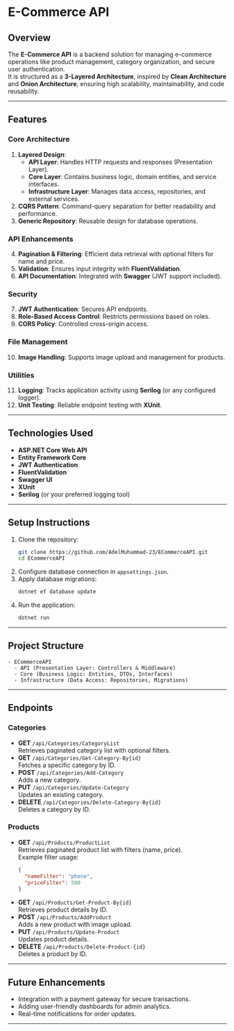 
# **E-Commerce API**

## **Overview**
The **E-Commerce API** is a backend solution for managing e-commerce operations like product management, category organization, and secure user authentication.  
It is structured as a **3-Layered Architecture**, inspired by **Clean Architecture** and **Onion Architecture**, ensuring high scalability, maintainability, and code reusability.

---

## **Features**
### **Core Architecture**
1. **Layered Design**:  
   - **API Layer**: Handles HTTP requests and responses (Presentation Layer).  
   - **Core Layer**: Contains business logic, domain entities, and service interfaces.  
   - **Infrastructure Layer**: Manages data access, repositories, and external services.  
2. **CQRS Pattern**: Command-query separation for better readability and performance.  
3. **Generic Repository**: Reusable design for database operations.  

### **API Enhancements**
4. **Pagination & Filtering**: Efficient data retrieval with optional filters for name and price.  
5. **Validation**: Ensures input integrity with **FluentValidation**.  
6. **API Documentation**: Integrated with **Swagger** (JWT support included).  

### **Security**
7. **JWT Authentication**: Secures API endpoints.  
8. **Role-Based Access Control**: Restricts permissions based on roles.  
9. **CORS Policy**: Controlled cross-origin access.  

### **File Management**
10. **Image Handling**: Supports image upload and management for products.

### **Utilities**
11. **Logging**: Tracks application activity using **Serilog** (or any configured logger).  
12. **Unit Testing**: Reliable endpoint testing with **XUnit**.

---

## **Technologies Used**
- **ASP.NET Core Web API**  
- **Entity Framework Core**  
- **JWT Authentication**  
- **FluentValidation**  
- **Swagger UI**  
- **XUnit**  
- **Serilog** (or your preferred logging tool)

---

## **Setup Instructions**
1. Clone the repository:  
   ```bash
   git clone https://github.com/AdelMuhammad-23/ECommerceAPI.git
   cd ECommerceAPI
   ```
2. Configure database connection in `appsettings.json`.
3. Apply database migrations:  
   ```bash
   dotnet ef database update
   ```
4. Run the application:  
   ```bash
   dotnet run
   ```

---

## **Project Structure**
```plaintext
- ECommerceAPI
  - API (Presentation Layer: Controllers & Middleware)
  - Core (Business Logic: Entities, DTOs, Interfaces)
  - Infrastructure (Data Access: Repositories, Migrations)
```

---

## **Endpoints**
### **Categories**
- **GET** `/api/Categories/CategoryList`  
  Retrieves paginated category list with optional filters.
- **GET** `/api/Categories/Get-Category-By{id}`  
  Fetches a specific category by ID.
- **POST** `/api/Categories/Add-Category`  
  Adds a new category.
- **PUT** `/api/Categories/Update-Category`  
  Updates an existing category.
- **DELETE** `/api/Categories/Delete-Category-By{id}`  
  Deletes a category by ID.

### **Products**
- **GET** `/api/Products/ProductList`  
  Retrieves paginated product list with filters (name, price).  
  Example filter usage:  
  ```json
  {
    "nameFilter": "phone",
    "priceFilter": 500
  }
  ```
- **GET** `/api/Products/Get-Product-By{id}`  
  Retrieves product details by ID.
- **POST** `/api/Products/AddProduct`  
  Adds a new product with image upload.
- **PUT** `/api/Products/Update-Product`  
  Updates product details.
- **DELETE** `/api/Products/Delete-Product-{id}`  
  Deletes a product by ID.

---

## **Future Enhancements**
- Integration with a payment gateway for secure transactions.  
- Adding user-friendly dashboards for admin analytics.  
- Real-time notifications for order updates.  

---
